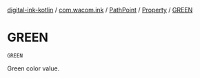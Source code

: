 [digital-ink-kotlin](../../../index.md) / [com.wacom.ink](../../index.md) / [PathPoint](../index.md) / [Property](index.md) / [GREEN](./-g-r-e-e-n.md)

# GREEN

`GREEN`

Green color value.

